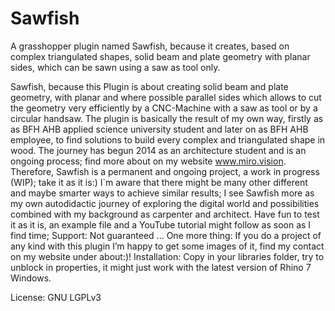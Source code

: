 # Sawfish
A grasshopper plugin named Sawfish, because it creates, based on complex triangulated shapes, solid beam and plate geometry with planar sides, which can be sawn using a saw as tool only.


Sawfish, because this Plugin is about creating solid beam and plate geometry, with planar and where possible parallel sides which allows to cut the geometry very efficiently by a CNC-Machine with a saw as tool or by a circular handsaw. The plugin is basically the result of my own way, firstly as as BFH AHB applied science university student and later on as BFH AHB employee, to find solutions to build every complex and triangulated shape in wood. The journey has begun 2014 as an architecture student and is an ongoing process; find more about on my website www.miro.vision. Therefore, Sawfish is a permanent and ongoing project, a work in progress (WIP); take it as it is:) I`m aware that there might be many other different and maybe smarter ways to achieve similar results; I see Sawfish more as my own autodidactic journey of exploring the digital world and possibilities combined with my background as carpenter and architect. Have fun to test it as it is, an example file and a YouTube tutorial might follow as soon as I find time; Support: Not guaranteed ... One more thing: If you do a project of any kind with this plugin I’m happy to get some images of it, find my contact on my website under about:)!  Installation: Copy in your libraries folder, try to unblock in properties, it might just work with the latest version of Rhino 7 Windows.





License: GNU LGPLv3
